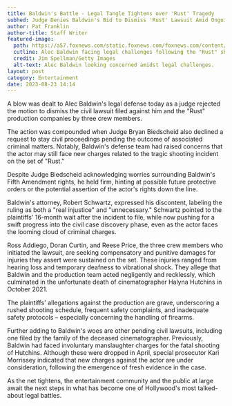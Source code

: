 ```yaml
---
title: Baldwin's Battle - Legal Tangle Tightens over 'Rust' Tragedy
subhed: Judge Denies Baldwin's Bid to Dismiss 'Rust' Lawsuit Amid Ongoing Controversies
author: Pat Franklin
author-title: Staff Writer
featured-image: 
  path: https://a57.foxnews.com/static.foxnews.com/foxnews.com/content/uploads/2023/04/640/320/adc9aa20-alec-baldwin.jpg?ve=1&tl=1
  cutline: Alec Baldwin facing legal challenges following the "Rust" shooting incident.
  credit: Jim Spellman/Getty Images
  alt-text: Alec Baldwin looking concerned amidst legal challenges.
layout: post
category: Entertainment
date: 2023-08-23 14:14
---
```


A blow was dealt to Alec Baldwin's legal defense today as a judge rejected the motion to dismiss the civil lawsuit filed against him and the "Rust" production companies by three crew members. 

The action was compounded when Judge Bryan Biedscheid also declined a request to stay civil proceedings pending the outcome of associated criminal matters. Notably, Baldwin's defense team had raised concerns that the actor may still face new charges related to the tragic shooting incident on the set of "Rust."

Despite Judge Biedscheid acknowledging worries surrounding Baldwin's Fifth Amendment rights, he held firm, hinting at possible future protective orders or the potential assertion of the actor's rights down the line.

Baldwin's attorney, Robert Schwartz, expressed his discontent, labeling the ruling as both a "real injustice" and "unnecessary." Schwartz pointed to the plaintiffs' 16-month wait after the incident to file, while now pushing for a swift progress into the civil case discovery phase, even as the actor faces the looming cloud of criminal charges.

Ross Addiego, Doran Curtin, and Reese Price, the three crew members who initiated the lawsuit, are seeking compensatory and punitive damages for injuries they assert were sustained on the set. These injuries ranged from hearing loss and temporary deafness to vibrational shock. They allege that Baldwin and the production team acted negligently and recklessly, which culminated in the unfortunate death of cinematographer Halyna Hutchins in October 2021.

The plaintiffs' allegations against the production are grave, underscoring a rushed shooting schedule, frequent safety complaints, and inadequate safety protocols – especially concerning the handling of firearms.

Further adding to Baldwin's woes are other pending civil lawsuits, including one filed by the family of the deceased cinematographer. Previously, Baldwin had faced involuntary manslaughter charges for the fatal shooting of Hutchins. Although these were dropped in April, special prosecutor Kari Morrissey indicated that new charges against the actor are under consideration, following the emergence of fresh evidence in the case.

As the net tightens, the entertainment community and the public at large await the next steps in what has become one of Hollywood's most talked-about legal battles.
